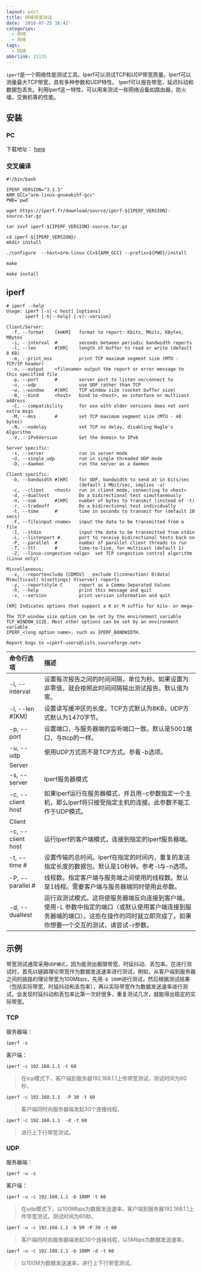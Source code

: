 ```yaml
---
layout: post
title: 网络带宽测试
date: '2018-07-25 16:42'
categories:
  - 网络
  - 网络
tags:
  - 网络
abbrlink: 21135
---
```


`iperf`是一个网络性能测试工具。Iperf可以测试TCP和UDP带宽质量。Iperf可以测量最大TCP带宽，具有多种参数和UDP特性。 Iperf可以报告带宽，延迟抖动和数据包丢失。利用Iperf这一特性，可以用来测试一些网络设备如路由器，防火墙，交换机等的性能。

<!--more-->

## 安装

### PC

下载地址： [here](https://iperf.fr/iperf-download.php)

### 交叉编译

``` shell
#!/bin/bash

IPERF_VERSION="3.1.3"
ARM_GCC="arm-linux-gnueabihf-gcc"
PWD=`pwd`

wget https://iperf.fr/download/source/iperf-${IPERF_VERSION}-source.tar.gz

tar zxvf iperf-${IPERF_VERSION}-source.tar.gz

cd iperf-${IPERF_VERSION}/
mkdir install

./configure  --host=arm-linux CC=${ARM_GCC} --prefix=${PWD}/install

make

make install
```

## iperf

``` shell
# iperf --help
Usage: iperf [-s|-c host] [options]
       iperf [-h|--help] [-v|--version]

Client/Server:
  -f, --format    [kmKM]   format to report: Kbits, Mbits, KBytes, MBytes
  -i, --interval  #        seconds between periodic bandwidth reports
  -l, --len       #[KM]    length of buffer to read or write (default 8 KB)
  -m, --print_mss          print TCP maximum segment size (MTU - TCP/IP header)
  -o, --output    <filename> output the report or error message to this specified file
  -p, --port      #        server port to listen on/connect to
  -u, --udp                use UDP rather than TCP
  -w, --window    #[KM]    TCP window size (socket buffer size)
  -B, --bind      <host>   bind to <host>, an interface or multicast address
  -C, --compatibility      for use with older versions does not sent extra msgs
  -M, --mss       #        set TCP maximum segment size (MTU - 40 bytes)
  -N, --nodelay            set TCP no delay, disabling Nagle's Algorithm
  -V, --IPv6Version        Set the domain to IPv6

Server specific:
  -s, --server             run in server mode
  -U, --single_udp         run in single threaded UDP mode
  -D, --daemon             run the server as a daemon

Client specific:
  -b, --bandwidth #[KM]    for UDP, bandwidth to send at in bits/sec
                           (default 1 Mbit/sec, implies -u)
  -c, --client    <host>   run in client mode, connecting to <host>
  -d, --dualtest           Do a bidirectional test simultaneously
  -n, --num       #[KM]    number of bytes to transmit (instead of -t)
  -r, --tradeoff           Do a bidirectional test individually
  -t, --time      #        time in seconds to transmit for (default 10 secs)
  -F, --fileinput <name>   input the data to be transmitted from a file
  -I, --stdin              input the data to be transmitted from stdin
  -L, --listenport #       port to receive bidirectional tests back on
  -P, --parallel  #        number of parallel client threads to run
  -T, --ttl       #        time-to-live, for multicast (default 1)
  -Z, --linux-congestion <algo>  set TCP congestion control algorithm (Linux only)

Miscellaneous:
  -x, --reportexclude [CDMSV]   exclude C(connection) D(data) M(multicast) S(settings) V(server) reports
  -y, --reportstyle C      report as a Comma-Separated Values
  -h, --help               print this message and quit
  -v, --version            print version information and quit

[KM] Indicates options that support a K or M suffix for kilo- or mega-

The TCP window size option can be set by the environment variable
TCP_WINDOW_SIZE. Most other options can be set by an environment variable
IPERF_<long option name>, such as IPERF_BANDWIDTH.

Report bugs to <iperf-users@lists.sourceforge.net>
```
| 命令行选项        | 描述                                                                                                            |
|:------------------|:----------------------------------------------------------------------------------------------------------------|
| -i, --interval    | 设置每次报告之间的时间间隔，单位为秒。如果设置为非零值，就会按照此时间间隔输出测试报告。默认值为零。            |
| -l, --len #[KM]   | 设置读写缓冲区的长度。TCP方式默认为8KB，UDP方式默认为1470字节。                                                 |
| -p, --port        | 设置端口，与服务器端的监听端口一致。默认是5001端口，与ttcp的一样。                                              |
| -u, --udp         | 使用UDP方式而不是TCP方式。参看-b选项。                                                                          |
| Server            |                                                                                                                 |
| -s, --server      | Iperf服务器模式                                                                                                 |
| -c, --client host | 如果Iperf运行在服务器模式，并且用-c参数指定一个主机，那么Iperf将只接受指定主机的连接。此参数不能工作于UDP模式。 |
| Client            |                                                                                                                 |
| -c, --client host | 运行Iperf的客户端模式，连接到指定的Iperf服务器端。                                                              |
| -t, --time #      | 设置传输的总时间。Iperf在指定的时间内，重复的发送指定长度的数据包。默认是10秒钟。参考-l与-n选项。               |
| -P, --parallel #  | 线程数。指定客户端与服务端之间使用的线程数。默认是1线程。需要客户端与服务器端同时使用此参数。   |
| -d, --dualtest    | 运行双测试模式。这将使服务器端反向连接到客户端，使用-L 参数中指定的端口（或默认使用客户端连接到服务器端的端口）。这些在操作的同时就立即完成了。如果你想要一个交互的测试，请尝试-r参数。   |


## 示例

带宽测试通常采用`UDP模式`，因为能测出极限带宽、时延抖动、丢包率。在进行测试时，首先以链路理论带宽作为数据发送速率进行测试，例如，从客户端到服务器之间的链路的理论带宽为100Mbps，先用`-b 100M`进行测试，然后根据测试结果（包括实际带宽，时延抖动和丢包率），再以实际带宽作为数据发送速率进行测试，会发现时延抖动和丢包率比第一次好很多，重复测试几次，就能得出稳定的实际带宽。

### TCP

服务器端：
```
iperf -s
```
客户端：
```
iperf -c 192.168.1.1 -t 60
```
>在tcp模式下，客户端到服务器192.168.1.1上传带宽测试，测试时间为60秒。

```
iperf -c 192.168.1.1  -P 30 -t 60
```
>客户端同时向服务器端发起30个连接线程。

```
iperf -c 192.168.1.1  -d -t 60
```
>进行上下行带宽测试。

### UDP

服务器端：
```
iperf -u -s
```

客户端：
```
iperf -u -c 192.168.1.1 -b 100M -t 60
```
>在udp模式下，以100Mbps为数据发送速率，客户端到服务器192.168.1.1上传带宽测试，测试时间为60秒。

```
iperf -u -c 192.168.1.1 -b 5M -P 30 -t 60
```
>客户端同时向服务器端发起30个连接线程，以5Mbps为数据发送速率。

```
iperf -u -c 192.168.1.1 -b 100M -d -t 60
```
>以100M为数据发送速率，进行上下行带宽测试。
